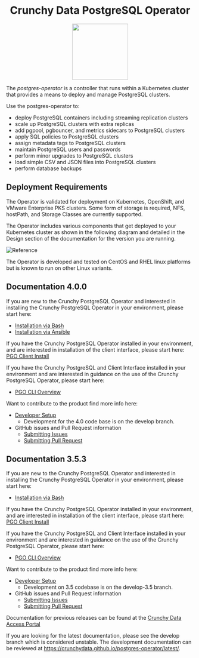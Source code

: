 <h1 align="center">Crunchy Data PostgreSQL Operator</h1>
<p align="center">
  <img width="150" src="./crunchy_logo.png?raw=true"/>
</p>


The *postgres-operator* is a controller that runs within a Kubernetes cluster that provides a means to deploy and manage PostgreSQL clusters.

Use the postgres-operator to:

 * deploy PostgreSQL containers including streaming replication clusters
 * scale up PostgreSQL clusters with extra replicas
 * add pgpool, pgbouncer, and metrics sidecars to PostgreSQL clusters
 * apply SQL policies to PostgreSQL clusters
 * assign metadata tags to PostgreSQL clusters
 * maintain PostgreSQL users and passwords
 * perform minor upgrades to PostgreSQL clusters
 * load simple CSV and JSON files into PostgreSQL clusters
 * perform database backups


## Deployment Requirements

The Operator is validated for deployment on Kubernetes, OpenShift, and VMware Enterprise PKS clusters.  Some form of storage is required, NFS, hostPath, and Storage Classes are currently supported.

The Operator includes various components that get deployed to your
Kubernetes cluster as shown in the following diagram and detailed
in the Design section of the documentation for the version you are running.

![Reference](https://access.crunchydata.com/documentation/postgres-operator/4.0.0/Operator-Architecture.png)

The Operator is developed and tested on CentOS and RHEL linux platforms but is known to run on other Linux variants.

## Documentation 4.0.0

If you are new to the Crunchy PostgreSQL Operator and interested in installing the Crunchy PostgreSQL Operator in your environment, please start here:
 - [Installation via Bash](https://access.crunchydata.com/documentation/postgres-operator/4.0.0/installation/operator-install/)
 - [Installation via Ansible](https://access.crunchydata.com/documentation/postgres-operator/4.0.0/gettingstarted/install-with-ansible/)

If you have the Crunchy PostgreSQL Operator installed in your environment, and are interested in installation of the client interface, please start here:
[PGO Client Install](https://access.crunchydata.com/documentation/postgres-operator/4.0.0/installation/install-pgo-client/)

If you have the Crunchy PostgreSQL and Client Interface installed in your environment and are interested in guidance on the use of the Crunchy PostgreSQL Operator, please start here: 
- [PGO CLI Overview](https://access.crunchydata.com/documentation/postgres-operator/4.0.0/operatorcli/pgo-overview/)

Want to contribute to the product find more info here:
 - [Developer Setup](https://access.crunchydata.com/documentation/postgres-operator/4.0.0/installation/developer-setup/)
   - Development for the 4.0 code base is on the develop branch.
 - GitHub issues and Pull Request information
   - [Submitting Issues](https://access.crunchydata.com/documentation/postgres-operator/4.0.0/contributing/issues/)
   - [Submitting Pull Request](https://access.crunchydata.com/documentation/postgres-operator/4.0.0/contributing/pull-requests/)

## Documentation 3.5.3

If you are new to the Crunchy PostgreSQL Operator and interested in installing the Crunchy PostgreSQL Operator in your environment, please start here:
 - [Installation via Bash](https://access.crunchydata.com/documentation/postgres-operator/3.5.3/installation/)

If you have the Crunchy PostgreSQL Operator installed in your environment, and are interested in installation of the client interface, please start here:
[PGO Client Install](https://access.crunchydata.com/documentation/postgres-operator/3.5.3/installation/#pgo-cli-installation)

If you have the Crunchy PostgreSQL and Client Interface installed in your environment and are interested in guidance on the use of the Crunchy PostgreSQL Operator, please start here: 
- [PGO CLI Overview](https://access.crunchydata.com/documentation/postgres-operator/3.5.3/operator-cli/)

Want to contribute to the product find more info here:
 - [Developer Setup](https://access.crunchydata.com/documentation/postgres-operator/3.5.3/developer-setup/)
   - Development on 3.5 codebase is on the develop-3.5 branch.
 - GitHub issues and Pull Request information
   - [Submitting Issues](https://access.crunchydata.com/documentation/postgres-operator/3.5.3/contributing/issues/)
   - [Submitting Pull Request](https://access.crunchydata.com/documentation/postgres-operator/3.5.3/contributing/pull-requests/)



Documentation for previous releases can be found at the [Crunchy Data Access Portal](https://access.crunchydata.com/documentation)


If you are looking for the latest documentation, please see the develop branch which is considered unstable. The development
documentation can be reviewed at https://crunchydata.github.io/postgres-operator/latest/.
